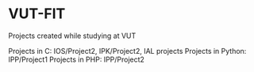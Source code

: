 # VUT-FIT
Projects created while studying at VUT

Projects in C: IOS/Project2, IPK/Project2, IAL projects
Projects in Python: IPP/Project1
Projects in PHP: IPP/Project2
